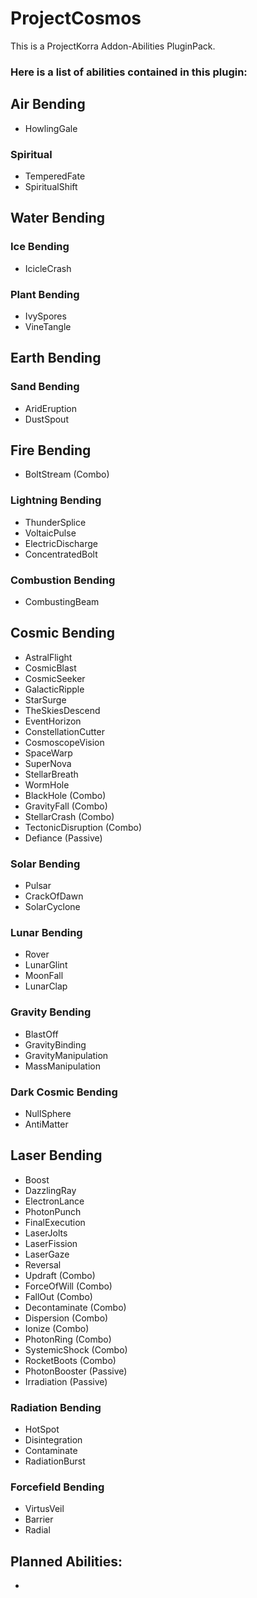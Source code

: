 # ProjectCosmos
This is a ProjectKorra Addon-Abilities PluginPack.

### Here is a list of abilities contained in this plugin:

## Air Bending
- HowlingGale
### Spiritual
- TemperedFate
- SpiritualShift

## Water Bending
### Ice Bending
- IcicleCrash
### Plant Bending
- IvySpores
- VineTangle

## Earth Bending
### Sand Bending
- AridEruption
- DustSpout

## Fire Bending
- BoltStream (Combo)
### Lightning Bending
- ThunderSplice
- VoltaicPulse
- ElectricDischarge
- ConcentratedBolt
### Combustion Bending
- CombustingBeam

## Cosmic Bending
- AstralFlight
- CosmicBlast
- CosmicSeeker
- GalacticRipple
- StarSurge
- TheSkiesDescend
- EventHorizon
- ConstellationCutter
- CosmoscopeVision
- SpaceWarp
- SuperNova
- StellarBreath
- WormHole
- BlackHole (Combo)
- GravityFall (Combo)
- StellarCrash (Combo)
- TectonicDisruption (Combo)
- Defiance (Passive)
### Solar Bending
- Pulsar
- CrackOfDawn
- SolarCyclone
### Lunar Bending
- Rover
- LunarGlint
- MoonFall
- LunarClap
### Gravity Bending
- BlastOff
- GravityBinding
- GravityManipulation
- MassManipulation
### Dark Cosmic Bending
- NullSphere
- AntiMatter

## Laser Bending
- Boost
- DazzlingRay
- ElectronLance
- PhotonPunch
- FinalExecution
- LaserJolts
- LaserFission
- LaserGaze
- Reversal
- Updraft (Combo)
- ForceOfWill (Combo)
- FallOut (Combo)
- Decontaminate (Combo)
- Dispersion (Combo)
- Ionize (Combo)
- PhotonRing (Combo)
- SystemicShock (Combo)
- RocketBoots (Combo)
- PhotonBooster (Passive)
- Irradiation (Passive)
### Radiation Bending
- HotSpot
- Disintegration
- Contaminate
- RadiationBurst
### Forcefield Bending
- VirtusVeil
- Barrier
- Radial

## Planned Abilities:
- 
